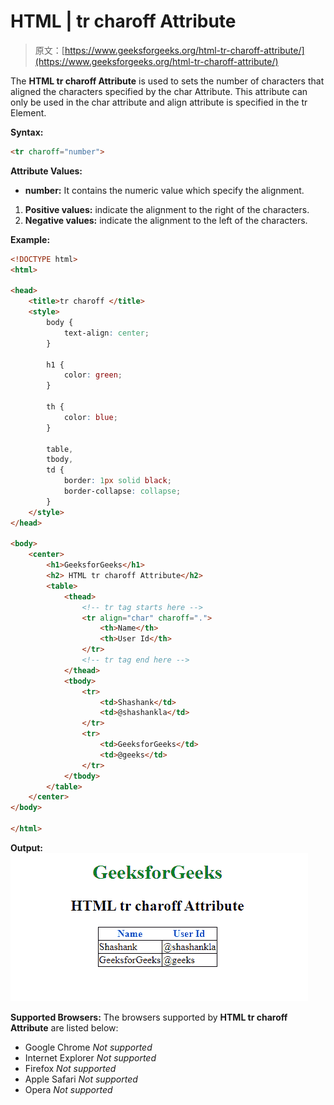 # HTML | tr charoff Attribute

> 原文：[https://www.geeksforgeeks.org/html-tr-charoff-attribute/](https://www.geeksforgeeks.org/html-tr-charoff-attribute/)

The **HTML tr charoff Attribute** is used to sets the number of characters that aligned the characters specified by the char Attribute. This attribute can only be used in the char attribute and align attribute is specified in the tr Element.

**Syntax:**

```html
<tr charoff="number">
```

**Attribute Values:**

*   **number:** It contains the numeric value which specify the alignment.

1.  **Positive values:** indicate the alignment to the right of the characters.
2.  **Negative values:** indicate the alignment to the left of the characters.

**Example:**

```html
<!DOCTYPE html>
<html>

<head>
    <title>tr charoff </title>
    <style>
        body {
            text-align: center;
        }

        h1 {
            color: green;
        }

        th {
            color: blue;
        }

        table,
        tbody,
        td {
            border: 1px solid black;
            border-collapse: collapse;
        }
    </style>
</head>

<body>
    <center>
        <h1>GeeksforGeeks</h1>
        <h2> HTML tr charoff Attribute</h2>
        <table>
            <thead>
                <!-- tr tag starts here -->
                <tr align="char" charoff=".">
                    <th>Name</th>
                    <th>User Id</th>
                </tr>
                <!-- tr tag end here -->
            </thead>
            <tbody>
                <tr>
                    <td>Shashank</td>
                    <td>@shashankla</td>
                </tr>
                <tr>
                    <td>GeeksforGeeks</td>
                    <td>@geeks</td>
                </tr>
            </tbody>
        </table>
    </center>
</body>

</html>
```

**Output:**
![](img/7b7994da6c8fbec56d3c79c26aeac803.png)

**Supported Browsers:** The browsers supported by **HTML tr charoff Attribute** are listed below:

*   Google Chrome *Not supported*
*   Internet Explorer *Not supported*
*   Firefox *Not supported*
*   Apple Safari *Not supported*
*   Opera *Not supported*